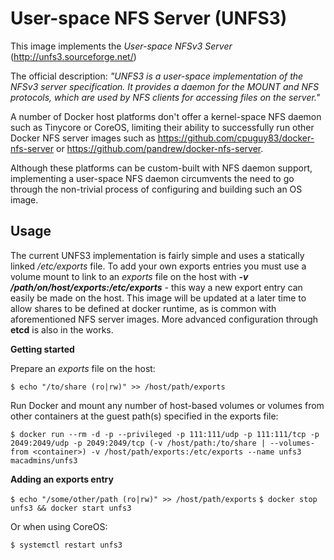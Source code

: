 User-space NFS Server (UNFS3)
=====================

This image implements the *User-space NFSv3 Server* (http://unfs3.sourceforge.net/)

The official description: _"UNFS3 is a user-space implementation of the NFSv3 server specification. It provides a daemon for the MOUNT and NFS protocols, which are used by NFS clients for accessing files on the server."_

A number of Docker host platforms don't offer a kernel-space NFS daemon such as Tinycore or CoreOS, limiting their ability to successfully run other Docker NFS server images such as https://github.com/cpuguy83/docker-nfs-server or https://github.com/pandrew/docker-nfs-server.

Although these platforms can be custom-built with NFS daemon support, implementing a user-space NFS daemon circumvents the need to go through the non-trivial process of configuring and building such an OS image.

Usage
-----
The current UNFS3 implementation is fairly simple and uses a statically linked _/etc/exports_ file. To add your own exports entries you must use a volume mount to link to an _exports_ file on the host with _**-v /path/on/host/exports:/etc/exports**_ - this way a new export entry can easily be made on the host. This image will be updated at a later time to allow shares to be defined at docker runtime, as is common with aforementioned NFS server images. More advanced configuration through **etcd** is also in the works.

**Getting started**

Prepare an _exports_ file on the host:

`
$ echo "/to/share (ro|rw)" >> /host/path/exports
`

Run Docker and mount any number of host-based volumes or volumes from other containers at the guest path(s) specified in the exports file:

`
$ docker run --rm -d -p --privileged -p 111:111/udp -p 111:111/tcp -p 2049:2049/udp -p 2049:2049/tcp (-v /host/path:/to/share | --volumes-from <container>) -v /host/path/exports:/etc/exports --name unfs3 macadmins/unfs3
`

**Adding an exports entry**

`$ echo "/some/other/path (ro|rw)" >> /host/path/exports`
`$ docker stop unfs3 && docker start unfs3`

Or when using CoreOS:

`$ systemctl restart unfs3`
